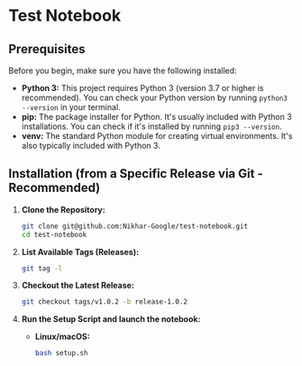 # Test Notebook

## Prerequisites

Before you begin, make sure you have the following installed:

*   **Python 3:** This project requires Python 3 (version 3.7 or higher is recommended).  You can check your Python version by running `python3 --version` in your terminal.
*   **pip:** The package installer for Python. It's usually included with Python 3 installations. You can check if it's installed by running `pip3 --version`.
*   **venv:** The standard Python module for creating virtual environments. It's also typically included with Python 3.

## Installation (from a Specific Release via Git - Recommended)

1.  **Clone the Repository:**

    ```bash
    git clone git@github.com:Nikhar-Google/test-notebook.git
    cd test-notebook
    ```

2.  **List Available Tags (Releases):**

    ```bash
    git tag -l
    ```

3.  **Checkout the Latest Release:**


    ```bash
    git checkout tags/v1.0.2 -b release-1.0.2
    ```

4.  **Run the Setup Script and launch the notebook:**

    *   **Linux/macOS:**
        ```bash
        bash setup.sh
        ```

